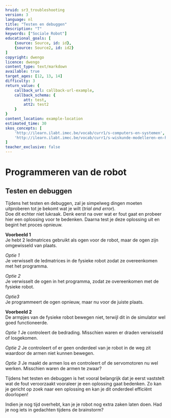 ```yaml
---
hruid: sr3_troubleshooting
version: 3
language: nl
title: "Testen en debuggen"
description: "T"
keywords: ["Sociale Robot"]
educational_goals: [
    {source: Source, id: id}, 
    {source: Source2, id: id2}
]
copyright: dwengo
licence: dwengo
content_type: text/markdown
available: true
target_ages: [12, 13, 14]
difficulty: 3
return_value: {
    callback_url: callback-url-example,
    callback_schema: {
        att: test,
        att2: test2
    }
}
content_location: example-location
estimated_time: 30
skos_concepts: [
    'http://ilearn.ilabt.imec.be/vocab/curr1/s-computers-en-systemen', 
    'http://ilearn.ilabt.imec.be/vocab/curr1/s-wiskunde-modelleren-en-heuristiek'
]
teacher_exclusive: false
---
```

# Programmeren van de robot

## Testen en debuggen
Tijdens het testen en debuggen, zal je simpelweg dingen moeten uitproberen tot je bekomt wat je wilt (*trial and error*).  
Doe dit echter niet lukraak. Denk eerst na over wat er fout gaat en probeer hier een oplossing voor te bedenken. Daarna test je deze oplossing uit en begint het proces opnieuw.

**Voorbeeld 1**  
Je hebt 2 ledmatrices gebruikt als ogen voor de robot, maar de ogen zijn omgewisseld van plaats.

*Optie 1*  
Je verwisselt de ledmatrices in de fysieke robot zodat ze overeenkomen met het programma.  


*Optie 2*  
Je verwisselt de ogen in het programma, zodat ze overeenkomen met de fysieke robot.  


*Optie3*  
Je programmeert de ogen opnieuw, maar nu voor de juiste plaats.  


**Voorbeeld 2**  
De armpjes van de fysieke robot bewegen niet, terwijl dit in de simulator wel goed functioneerde.  

*Optie 1*
Je controleert de bedrading. Misschien waren er draden verwisseld of losgekomen.


*Optie 2*
Je controleert of er geen onderdeel van je robot in de weg zit waardoor de armen niet kunnen bewegen.  


*Optie 3*
Je maakt de armen los en controleert of de servomotoren nu wel werken. Misschien waren de armen te zwaar?  


Tijdens het testen en debuggen is het vooral belangrijk dat je eerst vaststelt wat de fout veroorzaakt vooraleer je een oplossing gaat bedenken. Zo kan je gericht op zoek naar een oplossing en kan je dit onderdeel efficiënt doorlopen!  

Indien je nog tijd overhebt, kan je je robot nog extra zaken laten doen. Had je nog iets in gedachten tijdens de brainstorm?
